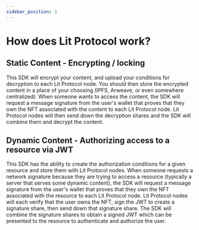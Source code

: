 ```yaml
---
sidebar_position: 3
---
```


# How does Lit Protocol work?

## Static Content - Encrypting / locking

This SDK will encrypt your content, and upload your conditions for decryption to each Lit Protocol node. You should then store the encrypted content in a place of your choosing (IPFS, Arweave, or even somewhere centralized). When someone wants to access the content, the SDK will request a message signature from the user's wallet that proves that they own the NFT associated with the content to each Lit Protocol node. Lit Protocol nodes will then send down the decryption shares and the SDK will combine them and decrypt the content.

## Dynamic Content - Authorizing access to a resource via JWT

This SDK has the ability to create the authorization conditions for a given resource and store them with Lit Protocol nodes. When someone requests a network signature because they are trying to access a resource (typically a server that serves some dynamic content), the SDK will request a message signature from the user's wallet that proves that they own the NFT associated with the resource to each Lit Protocol node. Lit Protocol nodes will each verify that the user owns the NFT, sign the JWT to create a signature share, then send down that signature share. The SDK will combine the signature shares to obtain a signed JWT which can be presented to the resource to authenticate and authorize the user.
